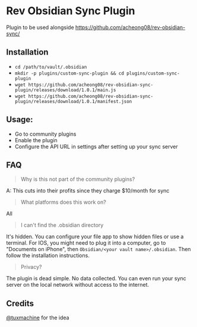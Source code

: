 # Rev Obsidian Sync Plugin

Plugin to be used alongside https://github.com/acheong08/rev-obsidian-sync/

## Installation
- `cd /path/to/vault/.obsidian`
- `mkdir -p plugins/custom-sync-plugin && cd plugins/custom-sync-plugin`
- `wget https://github.com/acheong08/rev-obsidian-sync-plugin/releases/download/1.0.1/main.js`
- `wget https://github.com/acheong08/rev-obsidian-sync-plugin/releases/download/1.0.1/manifest.json`

## Usage:
- Go to community plugins
- Enable the plugin
- Configure the API URL in settings after setting up your sync server

## FAQ
> Why is this not part of the community plugins?

A: This cuts into their profits since they charge $10/month for sync

> What platforms does this work on?

All

> I can't find the .obsidian directory

It's hidden. You can configure your file app to show hidden files or use a terminal. For IOS, you might need to plug it into a computer, go to "Documents on iPhone", then `Obsidian/<your vault name>/.obsidian`. Then follow the installation instructions.

> Privacy?

The plugin is dead simple. No data collected. You can even run your sync server on the local network without access to the internet.

## Credits
[@tuxmachine](https://github.com/tuxmachine) for the idea 
